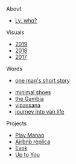 About 

- [Ly, who?](docs/aboutLy.md)

Visuals

- [2019](docs/art/ilustrations-2019.md)
- [2018](docs/art/ilustrations-2018.md)
- [2017](docs/art/ilustrations-2017.md)

Words

- [one man's short story](docs/writings/oneManShortStory.md)
<!-- - [reflecting on the origins of AI](docs/writings/originsAI.md) -->
- [minimal shoes](docs/writings/minimalShoes.md)
- [the Gambia](docs/writings/gambia.md)
- [vipassana](docs/writings/vipassana.md)
- [journey into van life](docs/writings/vanLife.md)
<!-- - [fasting](docs/writings/fasting.md) -->

Projects

- [Play Manao](docs/projects/playmanao.md)
- [Airbnb replica](docs/projects/airbnb.md)
- [Evok](docs/projects/evok.md)
- [Up to You](docs/projects/upToYou.md)
